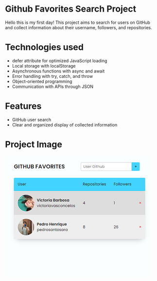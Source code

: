 # Github Favorites Search Project

Hello this is my first day! This project aims to search for users on GitHub and collect information about their username, followers, and repositories.

# Technologies used


- defer attribute for optimized JavaScript loading
- Local storage with localStorage
- Asynchronous functions with async and await
- Error handling with try, catch, and throw
- Object-oriented programming
- Communication with APIs through JSON

# Features


- GitHub user search
- Clear and organized display of collected information

# Project Image

![image project](https://github.com/pedrosantosara/365DaysOfCoding/blob/main/1%20-%20Promisses%20And%20Conect%20API%20Github/img/print.png)